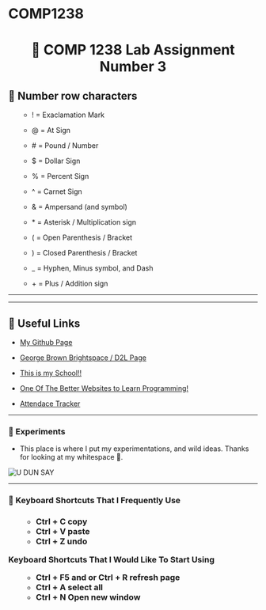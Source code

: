 # COMP1238
<h1 align="center">
  📂 COMP 1238 Lab Assignment Number 3
</h1>

<h2>🔢 Number row characters</h2>

<ul>

  * ! = Exaclamation Mark
  
  * @ = At Sign
  
  * \# = Pound / Number
  
  * $ = Dollar Sign
  
  * % = Percent Sign
  
  * ^ = Carnet Sign
  
  * & = Ampersand (and symbol)
  
  * \* = Asterisk / Multiplication sign
  
  * ( = Open Parenthesis / Bracket
  
  * ) = Closed Parenthesis / Bracket
  
  * _ = Hyphen, Minus symbol, and Dash
  
  * \+ = Plus / Addition sign

</ul>

<hr>
<hr>

<h2>🔗 Useful Links</h2>

* [My Github Page](https://github.com/ravioleye)

* [George Brown Brightspace / D2L Page](https://www.georgebrown.ca/teaching-and-learning-exchange/educational-technology/d2l-brightspace)

* [This is my School!!](https://www.georgebrown.ca/)

* [One Of The Better Websites to Learn Programming!](https://www.w3schools.com/)

* [Attendace Tracker](https://app.atklass.com/login)


<hr>

<h3>  💭 Experiments</h3>
<p>

  * This place is where I put my experimentations, and wild ideas. Thanks for looking at my whitespace 🦀.
  
  
  
  </p>

  ![U DUN SAY](https://i.pinimg.com/736x/bd/71/fc/bd71fcbb1791333b3ded1c23627f6fc7.jpg)




<hr>

<h3>💬 Keyboard Shortcuts That I Frequently Use<h3>

<p>

<ul>

  * Ctrl + C copy
  * Ctrl + V paste
  * Ctrl + Z undo

</ul>



<p>Keyboard Shortcuts That I Would Like To Start Using</p>

<ul>

  * Ctrl + F5 and or Ctrl + R refresh page
  * Ctrl + A select all
  * Ctrl + N Open new window

</ul>

</p>


